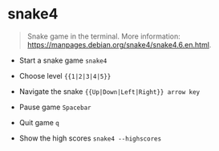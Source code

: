 # snake4
> Snake game in the terminal.
> More information: <https://manpages.debian.org/snake4/snake4.6.en.html>.

- Start a snake game
`snake4`

- Choose level
`{{1|2|3|4|5}}`

- Navigate the snake
`{{Up|Down|Left|Right}} arrow key`

- Pause game
`Spacebar`

- Quit game
`q`

- Show the high scores
`snake4 --highscores`
